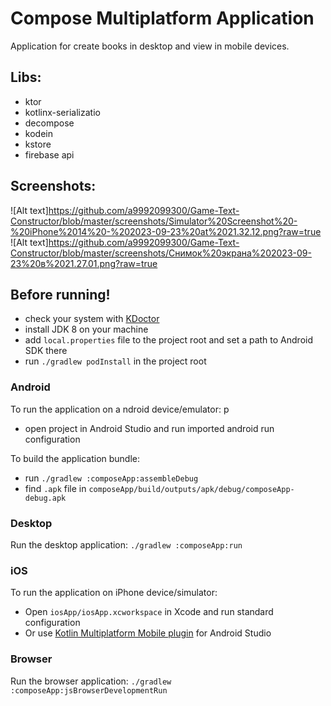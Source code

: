 # Compose Multiplatform Application

Application for create books in desktop and view in mobile devices.

## Libs:
- ktor
- kotlinx-serializatio
- decompose
- kodein
- kstore
- firebase api

## Screenshots:
![Alt text]https://github.com/a9992099300/Game-Text-Constructor/blob/master/screenshots/Simulator%20Screenshot%20-%20iPhone%2014%20-%202023-09-23%20at%2021.32.12.png?raw=true
![Alt text]https://github.com/a9992099300/Game-Text-Constructor/blob/master/screenshots/Снимок%20экрана%202023-09-23%20в%2021.27.01.png?raw=true

## Before running!
 - check your system with [KDoctor](https://github.com/Kotlin/kdoctor)
 - install JDK 8 on your machine
 - add `local.properties` file to the project root and set a path to Android SDK there
 - run `./gradlew podInstall` in the project root

### Android
To run the application on a
ndroid device/emulator:  p
 - open project in Android Studio and run imported android run configuration

To build the application bundle:
 - run `./gradlew :composeApp:assembleDebug`
 - find `.apk` file in `composeApp/build/outputs/apk/debug/composeApp-debug.apk`

### Desktop
Run the desktop application: `./gradlew :composeApp:run`

### iOS
To run the application on iPhone device/simulator:
 - Open `iosApp/iosApp.xcworkspace` in Xcode and run standard configuration
 - Or use [Kotlin Multiplatform Mobile plugin](https://plugins.jetbrains.com/plugin/14936-kotlin-multiplatform-mobile) for Android Studio

### Browser
Run the browser application: `./gradlew :composeApp:jsBrowserDevelopmentRun`

